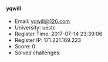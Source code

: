#### yqwill  

* Email: yqwill@126.com  
* University: uestc  
* Register Time: 2017-07-14 23:39:06  
* Register IP: 171.221.169.223  
* Score: 0  
* Solved challenges: 
